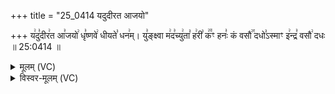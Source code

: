 +++
title = "25_0414 यदुदीरत आजयो"

+++
य꣢दु꣣दीर꣢त आ꣣जयो꣢ धृ꣣ष्णवे꣢ धीयते꣣ धन꣢म्। यु꣣ङ्क्ष्वा म꣢द꣣च्यु꣢ता꣣ ह꣢री꣣ क꣢꣫ꣳ हनः꣣ कं वसौ꣢꣯ दधो꣣ऽस्माꣳ इ꣢न्द्र꣣ वसौ꣢ दधः ॥ 25:0414 ॥

<details><summary>मूलम् (VC)</summary>

य꣢दु꣣दी꣡र꣢त आ꣣ज꣡यो꣢ धृ꣣ष्ण꣡वे꣢ धीयते꣣ ध꣡न꣢म् । यु꣣ङ्क्ष्वा꣡ म꣢द꣣च्यु꣢ता꣣ ह꣢री꣣ क꣢꣫ꣳ हनः꣣ कं꣡ वसौ꣢꣯ दधो꣣ऽस्मा꣡ꣳ इ꣢न्द्र꣣ व꣡सौ꣢ दधः ॥४१४॥
</details>

<details><summary>विस्वर-मूलम् (VC)</summary>

यदुदीरत आजयो धृष्णवे धीयते धनम् । युङ्क्ष्वा मदच्युता हरी कꣳ हनः कं वसौ दधोऽस्माꣳ इन्द्र वसौ दधः ॥४१४॥
</details>